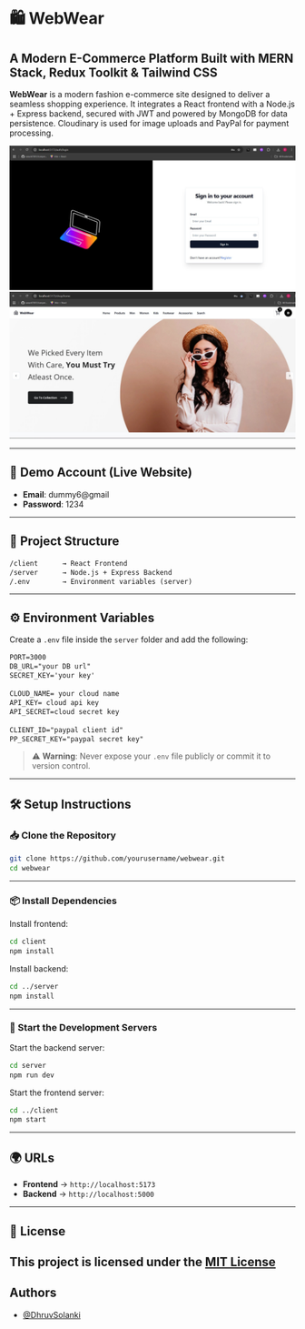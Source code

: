 # 🛍️ WebWear

## A Modern E-Commerce Platform Built with MERN Stack, Redux Toolkit & Tailwind CSS

**WebWear** is a modern fashion e-commerce site designed to deliver a seamless shopping experience. It integrates a React frontend with a Node.js + Express backend, secured with JWT and powered by MongoDB for data persistence. Cloudinary is used for image uploads and PayPal for payment processing.

![WebWear Login](screenshots/login.jpg)
![WebWear Home](screenshots/home.jpg)


---

## 🎥 Demo Account (Live Website)
- **Email**: dummy6@gmail
- **Password**: 1234

---

## 📁 Project Structure

```
/client      → React Frontend  
/server      → Node.js + Express Backend  
/.env        → Environment variables (server)  
```

---

## ⚙️ Environment Variables

Create a `.env` file inside the `server` folder and add the following:

```env
PORT=3000
DB_URL="your DB url"
SECRET_KEY='your key'

CLOUD_NAME= your cloud name
API_KEY= cloud api key
API_SECRET=cloud secret key

CLIENT_ID="paypal client id"
PP_SECRET_KEY="paypal secret key"
```

> ⚠️ **Warning**: Never expose your `.env` file publicly or commit it to version control.

---

## 🛠️ Setup Instructions

### 📥 Clone the Repository

```bash
git clone https://github.com/yourusername/webwear.git
cd webwear
```

---

### 📦 Install Dependencies

Install frontend:

```bash
cd client
npm install
```

Install backend:

```bash
cd ../server
npm install
```

---

### 🚀 Start the Development Servers

Start the backend server:

```bash
cd server
npm run dev
```

Start the frontend server:

```bash
cd ../client
npm start
```

---

## 🌍 URLs

- **Frontend** → `http://localhost:5173`
- **Backend** → `http://localhost:5000`

---
## 📜 License

This project is licensed under the [MIT License](LICENSE)
---
## Authors
- [@DhruvSolanki](https://github.com/Dhruv16204)
